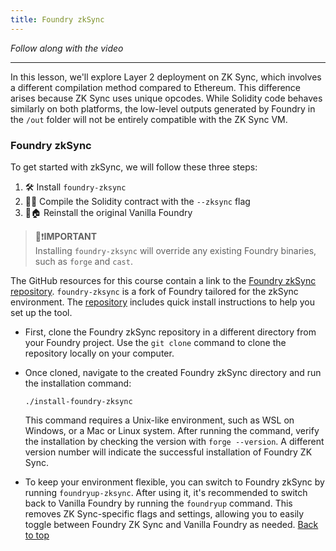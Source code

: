 ```yaml
---
title: Foundry zkSync
---
```


_Follow along with the video_

---

<a name="top"></a>

In this lesson, we'll explore Layer 2 deployment on ZK Sync, which involves a different compilation method compared to Ethereum. This difference arises because ZK Sync uses unique opcodes. While Solidity code behaves similarly on both platforms, the low-level outputs generated by Foundry in the `/out` folder will not be entirely compatible with the ZK Sync VM.

### Foundry zkSync

To get started with zkSync, we will follow these three steps:

1. 🛠️ Install `foundry-zksync`
2. 🧑‍💻 Compile the Solidity contract with the `--zksync` flag
3. 🔄🏠 Reinstall the original Vanilla Foundry

> 👀❗**IMPORTANT** <br>
> Installing `foundry-zksync` will override any existing Foundry binaries, such as `forge` and `cast`.

The GitHub resources for this course contain a link to the [Foundry zkSync repository](https://github.com/Cyfrin/foundry-full-course-cu?tab=readme-ov-file#compiling-to-zksync-in-foundry-zksync). `foundry-zksync` is a fork of Foundry tailored for the zkSync environment. The [repository](https://github.com/matter-labs/foundry-zksync) includes quick install instructions to help you set up the tool.

- First, clone the Foundry zkSync repository in a different directory from your Foundry project. Use the `git clone` command to clone the repository locally on your computer.

- Once cloned, navigate to the created Foundry zkSync directory and run the installation command:

  ```
  ./install-foundry-zksync
  ```

  This command requires a Unix-like environment, such as WSL on Windows, or a Mac or Linux system. After running the command, verify the installation by checking the version with `forge --version`. A different version number will indicate the successful installation of Foundry ZK Sync.

- To keep your environment flexible, you can switch to Foundry zkSync by running `foundryup-zksync`. After using it, it's recommended to switch back to Vanilla Foundry by running the `foundryup` command. This removes ZK Sync-specific flags and settings, allowing you to easily toggle between Foundry ZK Sync and Vanilla Foundry as needed.
  [Back to top](#top)
